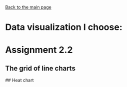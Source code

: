[Back to the main page](/README.md)

# Data visualization I choose:



# Assignment 2.2

## The grid of line charts
<div class="flourish-embed flourish-chart" data-src="visualisation/4267148"><script src="https://public.flourish.studio/resources/embed.js"></script></div>
## Heat chart
